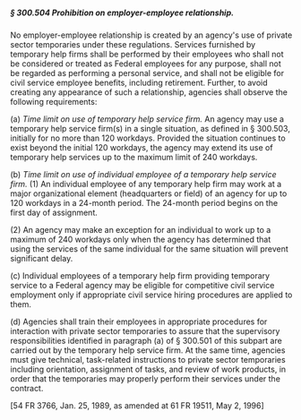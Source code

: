 ##### § 300.504 Prohibition on employer-employee relationship. #####

No employer-employee relationship is created by an agency's use of private sector temporaries under these regulations. Services furnished by temporary help firms shall be performed by their employees who shall not be considered or treated as Federal employees for any purpose, shall not be regarded as performing a personal service, and shall not be eligible for civil service employee benefits, including retirement. Further, to avoid creating any appearance of such a relationship, agencies shall observe the following requirements:

(a) *Time limit on use of temporary help service firm.* An agency may use a temporary help service firm(s) in a single situation, as defined in § 300.503, initially for no more than 120 workdays. Provided the situation continues to exist beyond the initial 120 workdays, the agency may extend its use of temporary help services up to the maximum limit of 240 workdays.

(b) *Time limit on use of individual employee of a temporary help service firm.* (1) An individual employee of any temporary help firm may work at a major organizational element (headquarters or field) of an agency for up to 120 workdays in a 24-month period. The 24-month period begins on the first day of assignment.

(2) An agency may make an exception for an individual to work up to a maximum of 240 workdays only when the agency has determined that using the services of the same individual for the same situation will prevent significant delay.

(c) Individual employees of a temporary help firm providing temporary service to a Federal agency may be eligible for competitive civil service employment only if appropriate civil service hiring procedures are applied to them.

(d) Agencies shall train their employees in appropriate procedures for interaction with private sector temporaries to assure that the supervisory responsibilities identified in paragraph (a) of § 300.501 of this subpart are carried out by the temporary help service firm. At the same time, agencies must give technical, task-related instructions to private sector temporaries including orientation, assignment of tasks, and review of work products, in order that the temporaries may properly perform their services under the contract.

[54 FR 3766, Jan. 25, 1989, as amended at 61 FR 19511, May 2, 1996]